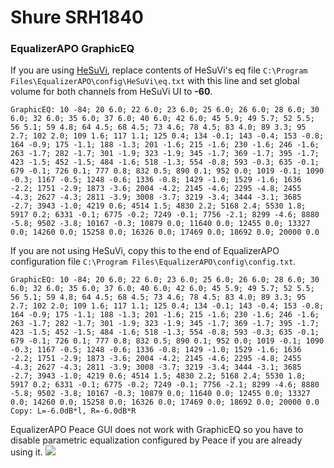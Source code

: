 # Shure SRH1840
### EqualizerAPO GraphicEQ
If you are using [HeSuVi](https://sourceforge.net/projects/hesuvi/), replace contents of HeSuVi's eq file `C:\Program Files\EqualizerAPO\config\HeSuVi\eq.txt` with this line and set global volume for both channels from HeSuVi UI to **-60**.
```
GraphicEQ: 10 -84; 20 6.0; 22 6.0; 23 6.0; 25 6.0; 26 6.0; 28 6.0; 30 6.0; 32 6.0; 35 6.0; 37 6.0; 40 6.0; 42 6.0; 45 5.9; 49 5.7; 52 5.5; 56 5.1; 59 4.8; 64 4.5; 68 4.5; 73 4.6; 78 4.5; 83 4.0; 89 3.3; 95 2.7; 102 2.0; 109 1.6; 117 1.1; 125 0.4; 134 -0.1; 143 -0.4; 153 -0.8; 164 -0.9; 175 -1.1; 188 -1.3; 201 -1.6; 215 -1.6; 230 -1.6; 246 -1.6; 263 -1.7; 282 -1.7; 301 -1.9; 323 -1.9; 345 -1.7; 369 -1.7; 395 -1.7; 423 -1.5; 452 -1.5; 484 -1.6; 518 -1.3; 554 -0.8; 593 -0.3; 635 -0.1; 679 -0.1; 726 0.1; 777 0.8; 832 0.5; 890 0.1; 952 0.0; 1019 -0.1; 1090 -0.3; 1167 -0.5; 1248 -0.6; 1336 -0.8; 1429 -1.0; 1529 -1.6; 1636 -2.2; 1751 -2.9; 1873 -3.6; 2004 -4.2; 2145 -4.6; 2295 -4.8; 2455 -4.3; 2627 -4.3; 2811 -3.9; 3008 -3.7; 3219 -3.4; 3444 -3.1; 3685 -2.7; 3943 -1.0; 4219 0.6; 4514 1.5; 4830 2.2; 5168 2.4; 5530 1.8; 5917 0.2; 6331 -0.1; 6775 -0.2; 7249 -0.1; 7756 -2.1; 8299 -4.6; 8880 -5.8; 9502 -3.8; 10167 -0.3; 10879 0.0; 11640 0.0; 12455 0.0; 13327 0.0; 14260 0.0; 15258 0.0; 16326 0.0; 17469 0.0; 18692 0.0; 20000 0.0
```
If you are not using HeSuVi, copy this to the end of EqualizerAPO configuration file `C:\Program Files\EqualizerAPO\config\config.txt`.
```
GraphicEQ: 10 -84; 20 6.0; 22 6.0; 23 6.0; 25 6.0; 26 6.0; 28 6.0; 30 6.0; 32 6.0; 35 6.0; 37 6.0; 40 6.0; 42 6.0; 45 5.9; 49 5.7; 52 5.5; 56 5.1; 59 4.8; 64 4.5; 68 4.5; 73 4.6; 78 4.5; 83 4.0; 89 3.3; 95 2.7; 102 2.0; 109 1.6; 117 1.1; 125 0.4; 134 -0.1; 143 -0.4; 153 -0.8; 164 -0.9; 175 -1.1; 188 -1.3; 201 -1.6; 215 -1.6; 230 -1.6; 246 -1.6; 263 -1.7; 282 -1.7; 301 -1.9; 323 -1.9; 345 -1.7; 369 -1.7; 395 -1.7; 423 -1.5; 452 -1.5; 484 -1.6; 518 -1.3; 554 -0.8; 593 -0.3; 635 -0.1; 679 -0.1; 726 0.1; 777 0.8; 832 0.5; 890 0.1; 952 0.0; 1019 -0.1; 1090 -0.3; 1167 -0.5; 1248 -0.6; 1336 -0.8; 1429 -1.0; 1529 -1.6; 1636 -2.2; 1751 -2.9; 1873 -3.6; 2004 -4.2; 2145 -4.6; 2295 -4.8; 2455 -4.3; 2627 -4.3; 2811 -3.9; 3008 -3.7; 3219 -3.4; 3444 -3.1; 3685 -2.7; 3943 -1.0; 4219 0.6; 4514 1.5; 4830 2.2; 5168 2.4; 5530 1.8; 5917 0.2; 6331 -0.1; 6775 -0.2; 7249 -0.1; 7756 -2.1; 8299 -4.6; 8880 -5.8; 9502 -3.8; 10167 -0.3; 10879 0.0; 11640 0.0; 12455 0.0; 13327 0.0; 14260 0.0; 15258 0.0; 16326 0.0; 17469 0.0; 18692 0.0; 20000 0.0
Copy: L=-6.0dB*l, R=-6.0dB*R
```
EqualizerAPO Peace GUI does not work with GraphicEQ so you have to disable parametric equalization configured by Peace if you are already using it.
![](https://raw.githubusercontent.com/jaakkopasanen/AutoEq/master/results/Innerfidelity%202017/innerfidelity/onear/Shure%20SRH1840/Shure%20SRH1840.png)
